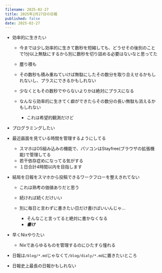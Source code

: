 ```yaml
---
filename: 2025-02-27
title: 2025年2月27日の日報
published: false
date: 2025-02-27
---
```


- 効率的に生きたい

  - 今までは少し効率的に生きて数秒を短縮しても、どうせその後別のことで1分以上無駄にするから別に数秒を切り詰める必要はないなと思ってた
  - 塵り積も
  - その数秒も積み重ねていけば無駄にしたその数分を取り合えせるかもしれないし、プラスにできるかもしれない
  - 少なくともその数秒でやらないよりかは絶対にプラスになる
  - なんなら効率的に生きてく癖ができたらその数分の長い無駄も消えるかもしれない

    - これは希望的観測だけど

- プログラミングしたい
- 最近画面を見ている時間を管理するようにしてる

  - スマホはOS組み込みの機能で、パソコンはStayfree(ブラウザの拡張機能)で管理してる
  - 若干依存症めになってる気がする
  - １日合計4時間以内を目指します

- 結局を日報をスマホから投稿できるワークフローを整えきれてない

  - これは熟考の価値ありだと思う
  - 続ければ続くだけいい
  - 別に毎日と言わずに書きたい日だけ書けばいいんじゃ...

    - そんなこと言ってると絶対に書かなくなる
    - **_書け_**

- 早くNixやりたい

  - Nixであらゆるものを管理するのにひたすら憧れる

- 日報は`/blog/*.md`じゃなくて`/blog/dialy/*.md`に置きたいところ
- 日報史上最長の日報かもしれない
